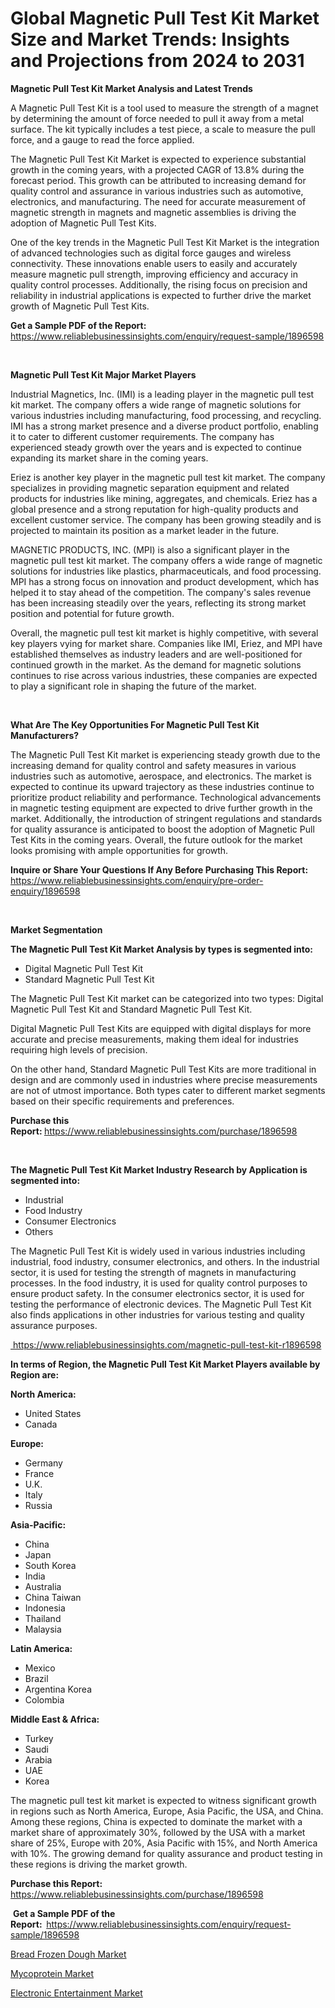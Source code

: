 <p><h1>Global Magnetic Pull Test Kit Market Size and Market Trends: Insights and Projections from 2024 to 2031</h1></p><p><strong>Magnetic Pull Test Kit Market Analysis and Latest Trends</strong></p>
<p><p>A Magnetic Pull Test Kit is a tool used to measure the strength of a magnet by determining the amount of force needed to pull it away from a metal surface. The kit typically includes a test piece, a scale to measure the pull force, and a gauge to read the force applied.</p><p>The Magnetic Pull Test Kit Market is expected to experience substantial growth in the coming years, with a projected CAGR of 13.8% during the forecast period. This growth can be attributed to increasing demand for quality control and assurance in various industries such as automotive, electronics, and manufacturing. The need for accurate measurement of magnetic strength in magnets and magnetic assemblies is driving the adoption of Magnetic Pull Test Kits.</p><p>One of the key trends in the Magnetic Pull Test Kit Market is the integration of advanced technologies such as digital force gauges and wireless connectivity. These innovations enable users to easily and accurately measure magnetic pull strength, improving efficiency and accuracy in quality control processes. Additionally, the rising focus on precision and reliability in industrial applications is expected to further drive the market growth of Magnetic Pull Test Kits.</p></p>
<p><strong>Get a Sample PDF of the Report:&nbsp;</strong> <a href="https://www.reliablebusinessinsights.com/enquiry/request-sample/1896598">https://www.reliablebusinessinsights.com/enquiry/request-sample/1896598</a></p>
<p>&nbsp;</p>
<p><strong>Magnetic Pull Test Kit Major Market Players</strong></p>
<p><p>Industrial Magnetics, Inc. (IMI) is a leading player in the magnetic pull test kit market. The company offers a wide range of magnetic solutions for various industries including manufacturing, food processing, and recycling. IMI has a strong market presence and a diverse product portfolio, enabling it to cater to different customer requirements. The company has experienced steady growth over the years and is expected to continue expanding its market share in the coming years.</p><p>Eriez is another key player in the magnetic pull test kit market. The company specializes in providing magnetic separation equipment and related products for industries like mining, aggregates, and chemicals. Eriez has a global presence and a strong reputation for high-quality products and excellent customer service. The company has been growing steadily and is projected to maintain its position as a market leader in the future.</p><p>MAGNETIC PRODUCTS, INC. (MPI) is also a significant player in the magnetic pull test kit market. The company offers a wide range of magnetic solutions for industries like plastics, pharmaceuticals, and food processing. MPI has a strong focus on innovation and product development, which has helped it to stay ahead of the competition. The company's sales revenue has been increasing steadily over the years, reflecting its strong market position and potential for future growth.</p><p>Overall, the magnetic pull test kit market is highly competitive, with several key players vying for market share. Companies like IMI, Eriez, and MPI have established themselves as industry leaders and are well-positioned for continued growth in the market. As the demand for magnetic solutions continues to rise across various industries, these companies are expected to play a significant role in shaping the future of the market.</p></p>
<p>&nbsp;</p>
<p><strong>What Are The Key Opportunities For Magnetic Pull Test Kit Manufacturers?</strong></p>
<p><p>The Magnetic Pull Test Kit market is experiencing steady growth due to the increasing demand for quality control and safety measures in various industries such as automotive, aerospace, and electronics. The market is expected to continue its upward trajectory as these industries continue to prioritize product reliability and performance. Technological advancements in magnetic testing equipment are expected to drive further growth in the market. Additionally, the introduction of stringent regulations and standards for quality assurance is anticipated to boost the adoption of Magnetic Pull Test Kits in the coming years. Overall, the future outlook for the market looks promising with ample opportunities for growth.</p></p>
<p><strong>Inquire or Share Your Questions If Any Before Purchasing This Report:</strong> <a href="https://www.reliablebusinessinsights.com/enquiry/pre-order-enquiry/1896598">https://www.reliablebusinessinsights.com/enquiry/pre-order-enquiry/1896598</a></p>
<p>&nbsp;</p>
<p><strong>Market Segmentation</strong></p>
<p><strong>The Magnetic Pull Test Kit Market Analysis by types is segmented into:</strong></p>
<p><ul><li>Digital Magnetic Pull Test Kit</li><li>Standard Magnetic Pull Test Kit</li></ul></p>
<p><p>The Magnetic Pull Test Kit market can be categorized into two types: Digital Magnetic Pull Test Kit and Standard Magnetic Pull Test Kit. </p><p>Digital Magnetic Pull Test Kits are equipped with digital displays for more accurate and precise measurements, making them ideal for industries requiring high levels of precision. </p><p>On the other hand, Standard Magnetic Pull Test Kits are more traditional in design and are commonly used in industries where precise measurements are not of utmost importance. Both types cater to different market segments based on their specific requirements and preferences.</p></p>
<p><strong>Purchase this Report:&nbsp;</strong><a href="https://www.reliablebusinessinsights.com/purchase/1896598">https://www.reliablebusinessinsights.com/purchase/1896598</a></p>
<p>&nbsp;</p>
<p><strong>The Magnetic Pull Test Kit Market Industry Research by Application is segmented into:</strong></p>
<p><ul><li>Industrial</li><li>Food Industry</li><li>Consumer Electronics</li><li>Others</li></ul></p>
<p><p>The Magnetic Pull Test Kit is widely used in various industries including industrial, food industry, consumer electronics, and others. In the industrial sector, it is used for testing the strength of magnets in manufacturing processes. In the food industry, it is used for quality control purposes to ensure product safety. In the consumer electronics sector, it is used for testing the performance of electronic devices. The Magnetic Pull Test Kit also finds applications in other industries for various testing and quality assurance purposes.</p></p>
<p><a href="https://www.reliablebusinessinsights.com/magnetic-pull-test-kit-r1896598">&nbsp;https://www.reliablebusinessinsights.com/magnetic-pull-test-kit-r1896598</a></p>
<p><strong>In terms of Region, the Magnetic Pull Test Kit Market Players available by Region are:</strong></p>
<p>
    <p> <strong> North America: </strong>
        <ul>
            <li>United States</li>
            <li>Canada</li>
        </ul>
        </p> 
    <p> <strong> Europe: </strong>
        <ul>
            <li>Germany</li>
            <li>France</li>
            <li>U.K.</li>
            <li>Italy</li>
            <li>Russia</li>
        </ul>
        </p> 
    <p> <strong> Asia-Pacific: </strong>
        <ul>
            <li>China</li>
            <li>Japan</li>
            <li>South Korea</li>
            <li>India</li>
            <li>Australia</li>
            <li>China Taiwan</li>
            <li>Indonesia</li>
            <li>Thailand</li>
            <li>Malaysia</li>
        </ul>
        </p> 
    <p> <strong> Latin America: </strong>
        <ul>
            <li>Mexico</li>
            <li>Brazil</li>
            <li>Argentina Korea</li>
            <li>Colombia</li>
        </ul>
        </p> 
    <p> <strong> Middle East & Africa: </strong>
        <ul>
            <li>Turkey</li>
            <li>Saudi</li>
            <li>Arabia</li>
            <li>UAE</li>
            <li>Korea</li>
        </ul>
    </p>
    </p>
<p><p>The magnetic pull test kit market is expected to witness significant growth in regions such as North America, Europe, Asia Pacific, the USA, and China. Among these regions, China is expected to dominate the market with a market share of approximately 30%, followed by the USA with a market share of 25%, Europe with 20%, Asia Pacific with 15%, and North America with 10%. The growing demand for quality assurance and product testing in these regions is driving the market growth.</p></p>
<p><strong>Purchase this Report: </strong><a href="https://www.reliablebusinessinsights.com/purchase/1896598">https://www.reliablebusinessinsights.com/purchase/1896598</a></p>
<p>&nbsp;<strong>Get a Sample PDF of the Report:&nbsp;&nbsp;</strong><a href="https://www.reliablebusinessinsights.com/enquiry/request-sample/1896598">https://www.reliablebusinessinsights.com/enquiry/request-sample/1896598</a></p>
<p><strong></strong></p>
<p><p><a href="https://github.com/Bryanturray6576/Market-Research-Report-List-1/blob/main/bread-frozen-dough-market.md">Bread Frozen Dough Market</a></p><p><a href="https://github.com/xvyfpyhu18/Market-Research-Report-List-1/blob/main/mycoprotein-market.md">Mycoprotein Market</a></p><p><a href="https://view.publitas.com/reportprime-1/electronic-entertainment-market-size-share-trends-analysis-report-by-end-use-personal-team-by-raw-material-and-forecast-till-2031/">Electronic Entertainment Market</a></p></p>